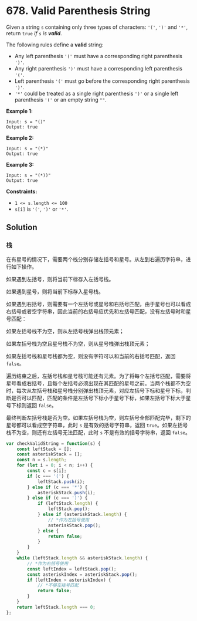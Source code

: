 # 678. Valid Parenthesis String

Given a string `s` containing only three types of characters: `'('`, `')'` and `'*'`, return `true` *if* `s` *is **valid***.

The following rules define a **valid** string:

- Any left parenthesis `'('` must have a corresponding right parenthesis `')'`.
- Any right parenthesis `')'` must have a corresponding left parenthesis `'('`.
- Left parenthesis `'('` must go before the corresponding right parenthesis `')'`.
- `'*'` could be treated as a single right parenthesis `')'` or a single left parenthesis `'('` or an empty string `""`.

 

**Example 1:**

```
Input: s = "()"
Output: true
```

**Example 2:**

```
Input: s = "(*)"
Output: true
```

**Example 3:**

```
Input: s = "(*))"
Output: true
```

 

**Constraints:**

- `1 <= s.length <= 100`
- `s[i]` is `'('`, `')'` or `'*'`.

## Solution

### 栈

在有星号的情况下，需要两个栈分别存储左括号和星号。从左到右遍历字符串，进行如下操作。

如果遇到左括号，则将当前下标存入左括号栈。

如果遇到星号，则将当前下标存入星号栈。

如果遇到右括号，则需要有一个左括号或星号和右括号匹配，由于星号也可以看成右括号或者空字符串，因此当前的右括号应优先和左括号匹配，没有左括号时和星号匹配：

如果左括号栈不为空，则从左括号栈弹出栈顶元素；

如果左括号栈为空且星号栈不为空，则从星号栈弹出栈顶元素；

如果左括号栈和星号栈都为空，则没有字符可以和当前的右括号匹配，返回 `false`。

遍历结束之后，左括号栈和星号栈可能还有元素。为了将每个左括号匹配，需要将星号看成右括号，且每个左括号必须出现在其匹配的星号之前。当两个栈都不为空时，每次从左括号栈和星号栈分别弹出栈顶元素，对应左括号下标和星号下标，判断是否可以匹配，匹配的条件是左括号下标小于星号下标，如果左括号下标大于星号下标则返回 `false`。

最终判断左括号栈是否为空。如果左括号栈为空，则左括号全部匹配完毕，剩下的星号都可以看成空字符串，此时 `s` 是有效的括号字符串，返回 `true`。如果左括号栈不为空，则还有左括号无法匹配，此时 `s` 不是有效的括号字符串，返回 `false`。

```js
var checkValidString = function(s) {
    const leftStack = [];
    const asteriskStack = [];
    const n = s.length;
    for (let i = 0; i < n; i++) {
        const c = s[i];
        if (c === '(') {
            leftStack.push(i);
        } else if (c === '*') {
            asteriskStack.push(i);
        } else if (c === ')') {
            if (leftStack.length) {
                leftStack.pop();
            } else if (asteriskStack.length) {
                // *作为左括号使用
                asteriskStack.pop();
            } else {
                return false;
            }
        }
    }
    while (leftStack.length && asteriskStack.length) {
        // *作为右括号使用
        const leftIndex = leftStack.pop();
        const asteriskIndex = asteriskStack.pop();
        if (leftIndex > asteriskIndex) {
            // *不够左括号匹配
            return false;
        }
    }
    return leftStack.length === 0;
};
```

